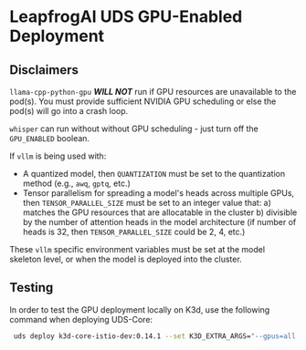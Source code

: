 # LeapfrogAI UDS GPU-Enabled Deployment

## Disclaimers

`llama-cpp-python-gpu` **_WILL NOT_** run if GPU resources are unavailable to the pod(s). You must provide sufficient NVIDIA GPU scheduling or else the pod(s) will go into a crash loop.

`whisper` can run without without GPU scheduling - just turn off the `GPU_ENABLED` boolean.

If `vllm` is being used with:

- A quantized model, then `QUANTIZATION` must be set to the quantization method (e.g., `awq`, `gptq`, etc.)
- Tensor parallelism for spreading a model's heads across multiple GPUs, then `TENSOR_PARALLEL_SIZE` must be set to an integer value that:
    a) matches the GPU resources that are allocatable in the cluster
    b) divisible by the number of attention heads in the model architecture (if number of heads is 32, then `TENSOR_PARALLEL_SIZE` could be 2, 4, etc.)

These `vllm` specific environment variables must be set at the model skeleton level, or when the model is deployed into the cluster.

## Testing

In order to test the GPU deployment locally on K3d, use the following command when deploying UDS-Core:

```bash
 uds deploy k3d-core-istio-dev:0.14.1 --set K3D_EXTRA_ARGS="--gpus=all --image=ghcr.io/justinthelaw/k3d-gpu-support:v1.27.4-k3s1-cuda"
```
